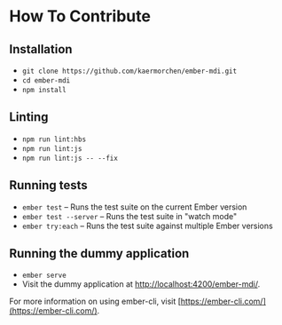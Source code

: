 # How To Contribute

## Installation

* `git clone https://github.com/kaermorchen/ember-mdi.git`
* `cd ember-mdi`
* `npm install`

## Linting

* `npm run lint:hbs`
* `npm run lint:js`
* `npm run lint:js -- --fix`

## Running tests

* `ember test` – Runs the test suite on the current Ember version
* `ember test --server` – Runs the test suite in "watch mode"
* `ember try:each` – Runs the test suite against multiple Ember versions

## Running the dummy application

* `ember serve`
* Visit the dummy application at [http://localhost:4200/ember-mdi/](http://localhost:4200/ember-mdi/).

For more information on using ember-cli, visit [https://ember-cli.com/](https://ember-cli.com/).
